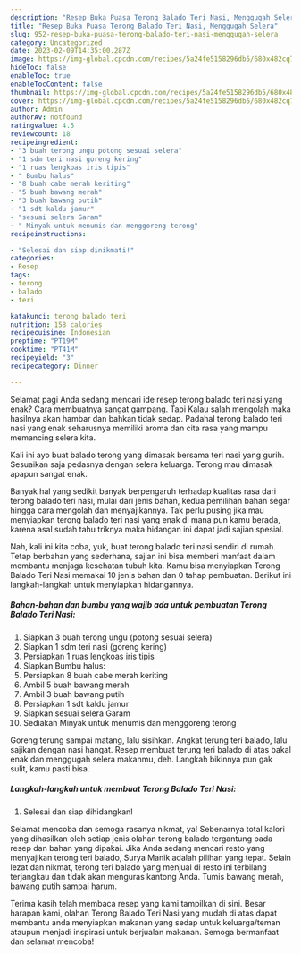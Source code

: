 ```yaml
---
description: "Resep Buka Puasa Terong Balado Teri Nasi, Menggugah Selera"
title: "Resep Buka Puasa Terong Balado Teri Nasi, Menggugah Selera"
slug: 952-resep-buka-puasa-terong-balado-teri-nasi-menggugah-selera
category: Uncategorized
date: 2023-02-09T14:35:00.287Z
image: https://img-global.cpcdn.com/recipes/5a24fe5158296db5/680x482cq70/terong-balado-teri-nasi-foto-resep-utama.jpg
hideToc: false
enableToc: true
enableTocContent: false
thumbnail: https://img-global.cpcdn.com/recipes/5a24fe5158296db5/680x482cq70/terong-balado-teri-nasi-foto-resep-utama.jpg
cover: https://img-global.cpcdn.com/recipes/5a24fe5158296db5/680x482cq70/terong-balado-teri-nasi-foto-resep-utama.jpg
author: Admin
authorAv: notfound
ratingvalue: 4.5
reviewcount: 18
recipeingredient:
- "3 buah terong ungu potong sesuai selera"
- "1 sdm teri nasi goreng kering"
- "1 ruas lengkoas iris tipis"
- " Bumbu halus"
- "8 buah cabe merah keriting"
- "5 buah bawang merah"
- "3 buah bawang putih"
- "1 sdt kaldu jamur"
- "sesuai selera Garam"
- " Minyak untuk menumis dan menggoreng terong"
recipeinstructions:

- "Selesai dan siap dinikmati!"
categories:
- Resep
tags:
- terong
- balado
- teri

katakunci: terong balado teri 
nutrition: 158 calories
recipecuisine: Indonesian
preptime: "PT19M"
cooktime: "PT41M"
recipeyield: "3"
recipecategory: Dinner

---
```



Selamat pagi Anda sedang mencari ide resep terong balado teri nasi yang enak? Cara membuatnya sangat gampang. Tapi Kalau salah mengolah maka hasilnya akan hambar dan bahkan tidak sedap. Padahal terong balado teri nasi yang enak seharusnya memiliki aroma dan cita rasa yang mampu memancing selera kita.


Kali ini ayo buat balado terong yang dimasak bersama teri nasi yang gurih. Sesuaikan saja pedasnya dengan selera keluarga. Terong mau dimasak apapun sangat enak.

Banyak hal yang sedikit banyak berpengaruh terhadap kualitas rasa dari terong balado teri nasi, mulai dari jenis bahan, kedua pemilihan bahan segar hingga cara mengolah dan menyajikannya. Tak perlu pusing jika mau menyiapkan terong balado teri nasi yang enak di mana pun kamu berada, karena asal sudah tahu triknya maka hidangan ini dapat jadi sajian spesial.


Nah, kali ini kita coba, yuk, buat terong balado teri nasi sendiri di rumah. Tetap berbahan yang sederhana, sajian ini bisa memberi manfaat dalam membantu menjaga kesehatan tubuh kita. Kamu bisa menyiapkan Terong Balado Teri Nasi memakai 10 jenis bahan dan 0 tahap pembuatan. Berikut ini langkah-langkah untuk menyiapkan hidangannya.

<!--inarticleads1-->

##### Bahan-bahan dan bumbu yang wajib ada untuk pembuatan Terong Balado Teri Nasi:

1. Siapkan 3 buah terong ungu (potong sesuai selera)
1. Siapkan 1 sdm teri nasi (goreng kering)
1. Persiapkan 1 ruas lengkoas iris tipis
1. Siapkan  Bumbu halus:
1. Persiapkan 8 buah cabe merah keriting
1. Ambil 5 buah bawang merah
1. Ambil 3 buah bawang putih
1. Persiapkan 1 sdt kaldu jamur
1. Siapkan sesuai selera Garam
1. Sediakan  Minyak untuk menumis dan menggoreng terong


Goreng terung sampai matang, lalu sisihkan. Angkat terung teri balado, lalu sajikan dengan nasi hangat. Resep membuat terung teri balado di atas bakal enak dan menggugah selera makanmu, deh. Langkah bikinnya pun gak sulit, kamu pasti bisa. 

<!--inarticleads2-->

##### Langkah-langkah untuk membuat Terong Balado Teri Nasi:


1. Selesai dan siap dihidangkan!

Selamat mencoba dan semoga rasanya nikmat, ya! Sebenarnya total kalori yang dihasilkan oleh setiap jenis olahan terong balado tergantung pada resep dan bahan yang dipakai. Jika Anda sedang mencari resto yang menyajikan terong teri balado, Surya Manik adalah pilihan yang tepat. Selain lezat dan nikmat, terong teri balado yang menjual di resto ini terbilang terjangkau dan tidak akan menguras kantong Anda. Tumis bawang merah, bawang putih sampai harum. 

Terima kasih telah membaca resep yang kami tampilkan di sini. Besar harapan kami, olahan Terong Balado Teri Nasi yang mudah di atas dapat membantu anda menyiapkan makanan yang sedap untuk keluarga/teman ataupun menjadi inspirasi untuk berjualan makanan. Semoga bermanfaat dan selamat mencoba!
